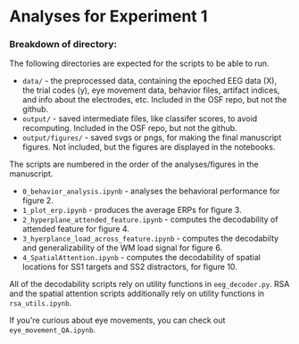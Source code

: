 # Analyses for Experiment 1

### Breakdown of directory:

The following directories are expected for the scripts to be able to run.  

  - `data/` - the preprocessed data, containing the epoched EEG data (X), the trial codes (y), eye movement data, behavior files, artifact indices, and info about the electrodes, etc. Included in the OSF repo, but not the github.  
  - `output/` - saved intermediate files, like classifer scores, to avoid recomputing. Included in the OSF repo, but not the github.
  - `output/figures/` - saved svgs or pngs, for making the final manuscript figures. Not included, but the figures are displayed in the notebooks.


The scripts are numbered in the order of the analyses/figures in the manuscript.

  - `0_behavior_analysis.ipynb` - analyses the behavioral performance for figure 2.
  - `1_plot_erp.ipynb` - produces the average ERPs for figure 3.
  - `2_hyperplane_attended_feature.ipynb` - computes the decodability of attended feature for figure 4.
  - `3_hyerplance_load_across_feature.ipynb` - computes the decodabilty and generalizability of the WM load signal for figure 6.
  - `4_SpatialAttention.ipynb` - computes the decodability of spatial locations for SS1 targets and SS2 distractors, for figure 10.


All of the decodability scripts rely on utility functions in `eeg_decoder.py`. RSA and the spatial attention scripts additionally rely on utility functions in `rsa_utils.ipynb`.  

If you're curious about eye movements, you can check out `eye_movement_QA.ipynb`.